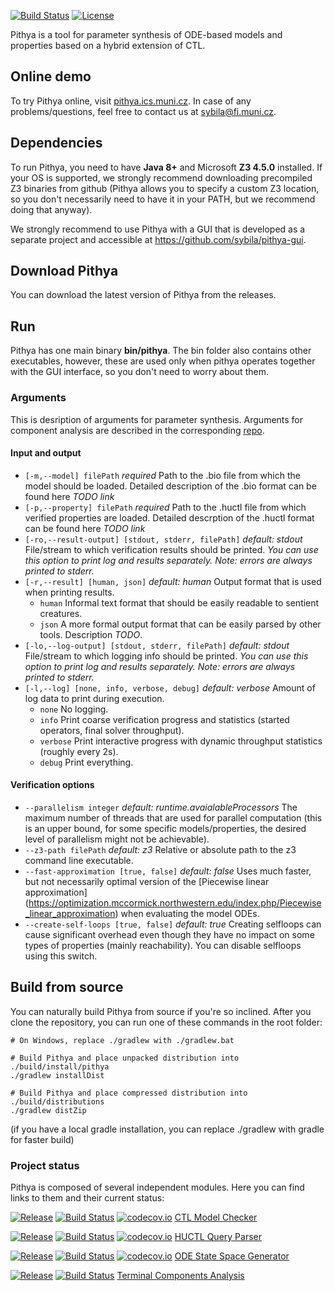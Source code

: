 [![Build Status](https://travis-ci.org/sybila/pithya-core.svg?branch=master)](https://travis-ci.org/sybila/pithya-core)
[![License](https://img.shields.io/badge/License-GPL%20v3-blue.svg?style=flat)](https://github.com/sybila/biodivine-ctl/blob/master/LICENSE.txt)

Pithya is a tool for parameter synthesis of ODE-based models and properties based on a hybrid extension of CTL.

## Online demo

To try Pithya online, visit [pithya.ics.muni.cz](http://pithya.ics.muni.cz). In case of any problems/questions, feel free to contact us at [sybila@fi.muni.cz](mailto:sybila@fi.muni.cz).

## Dependencies

To run Pithya, you need to have **Java 8+** and Microsoft **Z3 4.5.0** 
installed. If your OS is supported, we strongly recommend downloading precompiled
Z3 binaries from github (Pithya allows you to specify a custom Z3 
location, so you don't necessarily need to have it in your PATH, but we recommend doing that anyway).

We strongly recommend to use Pithya with a GUI that is developed as a separate project and accessible at https://github.com/sybila/pithya-gui. 

## Download Pithya

You can download the latest version of Pithya from the releases. 

## Run

Pithya has one main binary **bin/pithya**. The bin folder also contains other executables,
however, these are used only when pithya operates together with the GUI interface, so you
don't need to worry about them.

### Arguments

This is desription of arguments for parameter synthesis. Arguments for component analysis are described in the corresponding [repo](https://github.com/sybila/terminal-components).

#### Input and output

 - ```[-m,--model] filePath``` *required* Path to the .bio file from which the model should be loaded. Detailed
 description of the .bio format can be found here *TODO link*
 - ```[-p,--property] filePath``` *required* Path to the .huctl file from which verified properties are loaded. Detailed
 descrption of the .huctl format can be found here *TODO link*
 - ```[-ro,--result-output] [stdout, stderr, filePath]``` *default: stdout* File/stream to which verification results should be printed. 
*You can use this option to print log and results separately. Note: errors are always printed to stderr.*
 - ```[-r,--result] [human, json]``` *default: human* Output format that is used when printing results.
   * ```human``` Informal text format that should be easily readable to sentient creatures.
   * ```json``` A more formal output format that can be easily parsed by other tools. Description *TODO*.
 - ```[-lo,--log-output] [stdout, stderr, filePath]``` *default: stdout* File/stream to which logging info should be printed. 
*You can use this option to print log and results separately. Note: errors are always printed to stderr.*
 - ```[-l,--log] [none, info, verbose, debug]``` *default: verbose* Amount of log data to print during execution.
   * ```none``` No logging.
   * ```info``` Print coarse verification progress and statistics (started operators, final solver throughput).
   * ```verbose``` Print interactive progress with dynamic throughput statistics (roughly every 2s).
   * ```debug``` Print everything.

#### Verification options

 - ```--parallelism integer``` *default: runtime.avaialableProcessors* The maximum number of threads that are used for parallel
 computation (this is an upper bound, for some specific models/properties, the desired level of parallelism might not be achievable).
 - ```--z3-path filePath``` *default: z3* Relative or absolute path to the z3 command line executable.
 - ```--fast-approximation [true, false]``` *default: false* Uses much faster, but not necessarily optimal 
 version of the [Piecewise linear approximation] (https://optimization.mccormick.northwestern.edu/index.php/Piecewise_linear_approximation) 
 when evaluating the model ODEs.
 - ```--create-self-loops [true, false]``` *default: true* Creating selfloops can cause significant overhead even though they have no
 impact on some types of properties (mainly reachability). You can disable selfloops using this switch.
## Build from source

You can naturally build Pithya from source if you're so inclined. After you clone 
the repository, you can run one of these commands in the root folder:

``` 
# On Windows, replace ./gradlew with ./gradlew.bat

# Build Pithya and place unpacked distribution into ./build/install/pithya
./gradlew installDist

# Build Pithya and place compressed distribution into ./build/distributions
./gradlew distZip
```

(if you have a local gradle installation, you can replace ./gradlew with gradle for faster build)
 
### Project status

Pithya is composed of several independent modules. Here you can find links to them and their current status:

[![Release](https://jitpack.io/v/sybila/ctl-model-checker.svg)](https://jitpack.io/#sybila/ctl-model-checker)
[![Build Status](https://travis-ci.org/sybila/ctl-model-checker.svg?branch=master)](https://travis-ci.org/sybila/ctl-model-checker)
[![codecov.io](https://codecov.io/github/sybila/ctl-model-checker/coverage.svg?branch=master)](https://codecov.io/github/sybila/ctl-model-checker?branch=master)
[CTL Model Checker](https://github.com/sybila/ctl-model-checker)

[![Release](https://jitpack.io/v/sybila/huctl.svg)](https://jitpack.io/#sybila/huctl)
[![Build Status](https://travis-ci.org/sybila/huctl.svg?branch=master)](https://travis-ci.org/sybila/huctl)
[![codecov.io](https://codecov.io/github/sybila/huctl/coverage.svg?branch=master)](https://codecov.io/github/sybila/huctl?branch=master)
[HUCTL Query Parser](https://github.com/sybila/huctl)

[![Release](https://jitpack.io/v/sybila/ode-generator.svg)](https://jitpack.io/#sybila/ode-generator)
[![Build Status](https://travis-ci.org/sybila/ode-generator.svg?branch=master)](https://travis-ci.org/sybila/ode-generator)
[![codecov.io](https://codecov.io/github/sybila/ode-generator/coverage.svg?branch=master)](https://codecov.io/github/sybila/ode-generator?branch=master)
[ODE State Space Generator](https://github.com/sybila/ode-generator)

[![Release](https://jitpack.io/v/sybila/terminal-components.svg)](https://jitpack.io/#sybila/terminal-components)
[![Build Status](https://travis-ci.org/sybila/terminal-components.svg?branch=master)](https://travis-ci.org/sybila/terminal-components)
[Terminal Components Analysis](https://github.com/sybila/terminal-components)
